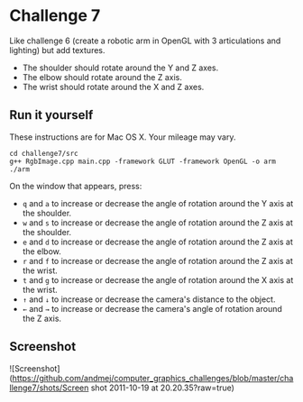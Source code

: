 Challenge 7
===========

Like challenge 6 (create a robotic arm in OpenGL with 3 articulations and lighting) but add textures.

* The shoulder should rotate around the Y and Z axes.
* The elbow should rotate around the Z axis.
* The wrist should rotate around the X and Z axes.

Run it yourself
---------------

These instructions are for Mac OS X. Your mileage may vary.

    cd challenge7/src
    g++ RgbImage.cpp main.cpp -framework GLUT -framework OpenGL -o arm
    ./arm
    
On the window that appears, press:

* `q` and `a` to increase or decrease the angle of rotation around the Y axis at the shoulder.
* `w` and `s` to increase or decrease the angle of rotation around the Z axis at the shoulder.
* `e` and `d` to increase or decrease the angle of rotation around the Z axis at the elbow.
* `r` and `f` to increase or decrease the angle of rotation around the Z axis at the wrist.
* `t` and `g` to increase or decrease the angle of rotation around the X axis at the wrist.
* `↑` and `↓` to increase or decrease the camera's distance to the object.
* `←` and `→` to increase or decrease the camera's angle of rotation around the Z axis.

Screenshot
-----------

![Screenshot](https://github.com/andmej/computer_graphics_challenges/blob/master/challenge7/shots/Screen shot 2011-10-19 at 20.20.35?raw=true)
